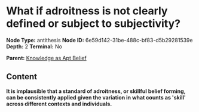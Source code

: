 # What if adroitness is not clearly defined or subject to subjectivity?

**Node Type:** antithesis
**Node ID:** 6e59d142-31be-488c-bf83-d5b29281539e
**Depth:** 2
**Terminal:** No

**Parent:** [Knowledge as Apt Belief](knowledge-as-apt-belief.md)

## Content

**It is implausible that a standard of adroitness, or skillful belief forming, can be consistently applied given the variation in what counts as 'skill' across different contexts and individuals.**
